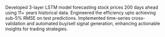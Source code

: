 Developed 3-layer LSTM model forecasting stock prices 200 days ahead using 11+ years historical data. 
Engineered the efficiency upto achieving sub-5% RMSE on test predictions. 
Implemented time-series cross-validation and automated buy/sell signal generation, enhancing actionable insights for trading strategies.

